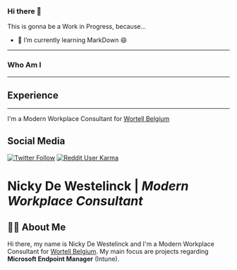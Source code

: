 ### Hi there 👋

This is gonna be a Work in Progress, because...
- 🌱 I’m currently learning MarkDown 😄
---
### Who Am I
---
## Experience
---
I'm a Modern Workplace Consultant for [Wortell Belgium](https://wortell.be)

## Social Media

[![Twitter Follow](https://img.shields.io/twitter/follow/ndewestelinck?style=social)](https://www.twitter.com/ndewestelinck)
[![Reddit User Karma](https://img.shields.io/reddit/user-karma/link/NickyDeWestelinck?style=social)](https://www.reddit.com/user/NickyDeWestelinck)



# Nicky De Westelinck | *Modern Workplace Consultant*
## 👨‍💻 About Me
Hi there, my name is Nicky De Westelinck and I'm a Modern Workplace Consultant for [Wortell Belgium](https://www.wortell.be). My main focus are projects regarding **Microsoft Endpoint Manager** (Intune). 



<!--
**nickydewestelinck/nickydewestelinck** is a ✨ _special_ ✨ repository because its `README.md` (this file) appears on your GitHub profile.

Here are some ideas to get you started:

- 🔭 I’m currently working on ...
- 🌱 I’m currently learning ...
- 👯 I’m looking to collaborate on ...
- 🤔 I’m looking for help with ...
- 💬 Ask me about ...
- 📫 How to reach me: ...
- 😄 Pronouns: ...
- ⚡ Fun fact: ...
-->
